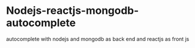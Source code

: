 # Nodejs-reactjs-mongodb-autocomplete
autocomplete with nodejs and mongodb as back end and reactjs as front js
